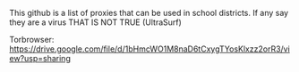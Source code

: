 This github is a list of proxies that can be used in school districts. If any say they are a virus THAT IS NOT TRUE (UltraSurf)

Torbrowser: https://drive.google.com/file/d/1bHmcWO1M8naD6tCxygTYosKlxzz2orR3/view?usp=sharing

